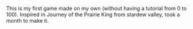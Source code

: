 This is my first game made on my own (without having a tutorial from 0 to 100). 
Inspired in Journey of the Prairie King from stardew valley, took a month to make it.
